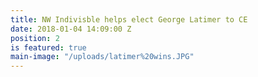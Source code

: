 ```yaml
---
title: NW Indivisble helps elect George Latimer to CE
date: 2018-01-04 14:09:00 Z
position: 2
is featured: true
main-image: "/uploads/latimer%20wins.JPG"
---
```


